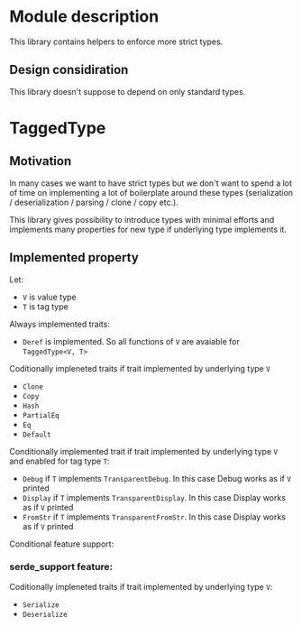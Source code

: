 # Module description

This library contains helpers to enforce more strict types.

## Design considiration

This library doesn't suppose to depend on only standard types.

# TaggedType

## Motivation

In many cases we want to have strict types but we don't want to spend
a lot of time on implementing a lot of boilerplate around these types
(serialization / deserialization / parsing / clone / copy etc.).

This library gives possibility to introduce types with minimal efforts
and implements many properties for new type if underlying type
implements it.

## Implemented property

Let:
- `V` is value type
- `T` is tag type

Always implemented traits:
- `Deref` is implemented. So all functions of `V` are avaiable for
  `TaggedType<V, T>`

Coditionally impleneted traits if trait implemented by underlying type `V`
- `Clone`
- `Copy`
- `Hash`
- `PartialEq`
- `Eq`
- `Default`

Conditionally implemented trait if trait implemented by underlying
type `V` and enabled for tag type `T`:
- `Debug` if `T` implements `TransparentDebug`. In this case Debug
  works as if `V` printed
- `Display` if `T` implements `TransparentDisplay`. In this case
  Display works as if `V` printed
- `FromStr` if `T` implements `TransparentFromStr`. In this case
  Display works as if `V` printed

Conditional feature support:

### serde_support feature:

Coditionally impleneted traits if trait implemented by underlying type
`V`:
- `Serialize`
- `Deserialize`

